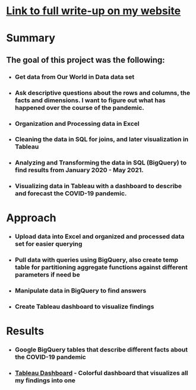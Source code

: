 # [Link to full write-up on my website](https://tmtrentmoore.wixsite.com/hellotrentonm/covid-worldwide-data-project)
# Summary
## The goal of this project was the following:
* ### Get data from Our World in Data data set
* ### Ask descriptive questions about the rows and columns, the facts and dimensions. I want to figure out what has happened over the course of the pandemic.
* ### Organization and Processing data in Excel
* ### Cleaning the data in SQL for joins, and later visualization in Tableau
* ### Analyzing and Transforming the data in SQL (BigQuery) to find results from January 2020 - May 2021.
* ### Visualizing data in Tableau with a dashboard to describe and forecast the COVID-19 pandemic.

# Approach
* ### Upload data into Excel and organized and processed data set for easier querying
* ### Pull data with queries using BigQuery, also create temp table for partitioning aggregate functions against different parameters if need be
* ### Manipulate data in BigQuery to find answers
* ### Create Tableau dashboard to visualize findings

# Results
* ### Google BigQuery tables that describe different facts about the COVID-19 pandemic
* ### [Tableau Dashboard](https://public.tableau.com/app/profile/trenton.moore4482/viz/WorldwideCOVIDDashboard/Dashboard1) - Colorful dashboard that visualizes all my findings into one
